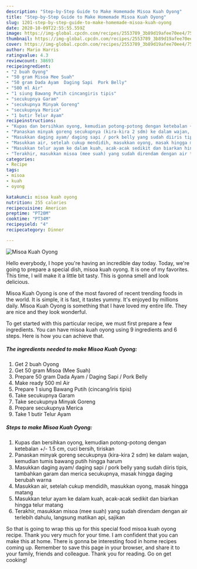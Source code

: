 ```yaml
---
description: "Step-by-Step Guide to Make Homemade Misoa Kuah Oyong"
title: "Step-by-Step Guide to Make Homemade Misoa Kuah Oyong"
slug: 1201-step-by-step-guide-to-make-homemade-misoa-kuah-oyong
date: 2020-10-09T22:55:55.559Z
image: https://img-global.cpcdn.com/recipes/2553789_3b89d19afee70ee4/751x532cq70/misoa-kuah-oyong-foto-resep-utama.jpg
thumbnail: https://img-global.cpcdn.com/recipes/2553789_3b89d19afee70ee4/751x532cq70/misoa-kuah-oyong-foto-resep-utama.jpg
cover: https://img-global.cpcdn.com/recipes/2553789_3b89d19afee70ee4/751x532cq70/misoa-kuah-oyong-foto-resep-utama.jpg
author: Mario Harris
ratingvalue: 4.3
reviewcount: 38693
recipeingredient:
- "2 buah Oyong"
- "50 gram Misoa Mee Suah"
- "50 gram Dada Ayam  Daging Sapi  Pork Belly"
- "500 ml Air"
- "1 siung Bawang Putih cincangiris tipis"
- "secukupnya Garam"
- "secukupnya Minyak Goreng"
- "secukupnya Merica"
- "1 butir Telur Ayam"
recipeinstructions:
- "Kupas dan bersihkan oyong, kemudian potong-potong dengan ketebalan +/- 1.5 cm, cuci bersih, tiriskan"
- "Panaskan minyak goreng secukupnya (kira-kira 2 sdm) ke dalam wajan, kemudian tumis bawang putih hingga harum"
- "Masukkan daging ayam/ daging sapi / pork belly yang sudah diiris tipis, tambahkan garam dan merica secukupnya, masak hingga daging berubah warna"
- "Masukkan air, setelah cukup mendidih, masukkan oyong, masak hingga matang"
- "Masukkan telur ayam ke dalam kuah, acak-acak sedikit dan biarkan hingga telur matang"
- "Terakhir, masukkan misoa (mee suah) yang sudah direndam dengan air terlebih dahulu, langsung matikan api, sajikan"
categories:
- Recipe
tags:
- misoa
- kuah
- oyong

katakunci: misoa kuah oyong 
nutrition: 255 calories
recipecuisine: American
preptime: "PT20M"
cooktime: "PT34M"
recipeyield: "4"
recipecategory: Dinner

---
```



![Misoa Kuah Oyong](https://img-global.cpcdn.com/recipes/2553789_3b89d19afee70ee4/751x532cq70/misoa-kuah-oyong-foto-resep-utama.jpg)

Hello everybody, I hope you're having an incredible day today. Today, we're going to prepare a special dish, misoa kuah oyong. It is one of my favorites. This time, I will make it a little bit tasty. This is gonna smell and look delicious.



Misoa Kuah Oyong is one of the most favored of recent trending foods in the world. It is simple, it is fast, it tastes yummy. It's enjoyed by millions daily. Misoa Kuah Oyong is something that I have loved my entire life. They are nice and they look wonderful.


To get started with this particular recipe, we must first prepare a few ingredients. You can have misoa kuah oyong using 9 ingredients and 6 steps. Here is how you can achieve that.

<!--inarticleads1-->

##### The ingredients needed to make Misoa Kuah Oyong:

1. Get 2 buah Oyong
1. Get 50 gram Misoa (Mee Suah)
1. Prepare 50 gram Dada Ayam / Daging Sapi / Pork Belly
1. Make ready 500 ml Air
1. Prepare 1 siung Bawang Putih (cincang/iris tipis)
1. Take secukupnya Garam
1. Take secukupnya Minyak Goreng
1. Prepare secukupnya Merica
1. Take 1 butir Telur Ayam




<!--inarticleads2-->

##### Steps to make Misoa Kuah Oyong:

1. Kupas dan bersihkan oyong, kemudian potong-potong dengan ketebalan +/- 1.5 cm, cuci bersih, tiriskan
1. Panaskan minyak goreng secukupnya (kira-kira 2 sdm) ke dalam wajan, kemudian tumis bawang putih hingga harum
1. Masukkan daging ayam/ daging sapi / pork belly yang sudah diiris tipis, tambahkan garam dan merica secukupnya, masak hingga daging berubah warna
1. Masukkan air, setelah cukup mendidih, masukkan oyong, masak hingga matang
1. Masukkan telur ayam ke dalam kuah, acak-acak sedikit dan biarkan hingga telur matang
1. Terakhir, masukkan misoa (mee suah) yang sudah direndam dengan air terlebih dahulu, langsung matikan api, sajikan




So that is going to wrap this up for this special food misoa kuah oyong recipe. Thank you very much for your time. I am confident that you can make this at home. There is gonna be interesting food in home recipes coming up. Remember to save this page in your browser, and share it to your family, friends and colleague. Thank you for reading. Go on get cooking!
